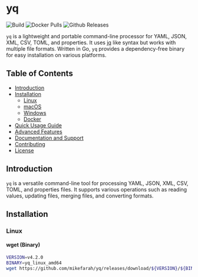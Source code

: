 # yq

![Build](https://github.com/mikefarah/yq/workflows/Build/badge.svg)
![Docker Pulls](https://img.shields.io/docker/pulls/mikefarah/yq.svg)
![Github Releases](https://img.shields.io/github/v/release/mikefarah/yq)

`yq` is a lightweight and portable command-line processor for YAML, JSON, XML, CSV, TOML, and properties. It uses [jq](https://github.com/stedolan/jq) like syntax but works with multiple file formats. Written in Go, `yq` provides a dependency-free binary for easy installation on various platforms.

## Table of Contents
- [Introduction](#introduction)
- [Installation](#installation)
  - [Linux](#linux)
  - [macOS](#macos)
  - [Windows](#windows)
  - [Docker](#docker)
- [Quick Usage Guide](#quick-usage-guide)
- [Advanced Features](#advanced-features)
- [Documentation and Support](#documentation-and-support)
- [Contributing](#contributing)
- [License](#license)

## Introduction
`yq` is a versatile command-line tool for processing YAML, JSON, XML, CSV, TOML, and properties files. It supports various operations such as reading values, updating files, merging files, and converting formats.

## Installation

### Linux
#### wget (Binary)
```bash
VERSION=v4.2.0
BINARY=yq_linux_amd64
wget https://github.com/mikefarah/yq/releases/download/${VERSION}/${BINARY}.tar.gz -O - | tar xz && mv ${BINARY} /usr/bin/yq
